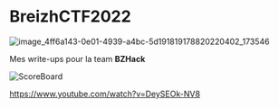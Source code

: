 # BreizhCTF2022
![image_4ff6a143-0e01-4939-a4bc-5d191819178820220402_173546](https://user-images.githubusercontent.com/1278549/162151612-91ac18ce-075f-4577-9a10-f8bba808a497.jpg)

Mes write-ups pour la team **BZHack**

![ScoreBoard](https://user-images.githubusercontent.com/1278549/162151732-db8df9f3-a390-42e4-8861-69cfadcf1cbd.png)

https://www.youtube.com/watch?v=DeySEOk-NV8
